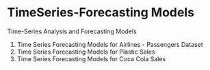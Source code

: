 # TimeSeries-Forecasting Models
Time-Series Analysis and Forecasting Models

1. Time Series Forecasting Models for Airlines - Passengers Dataset
2. Time Series Forecasting Models for Plastic Sales
3. Time Series Forecasting Models for Coca Cola Sales

